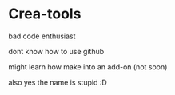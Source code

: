 # Crea-tools

bad code enthusiast 

dont know how to use github

might learn how make into an add-on (not soon)

also yes the name is stupid :D
